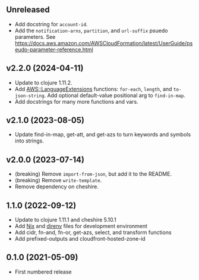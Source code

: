 ## Unreleased

- Add docstring for `account-id`.
- Add the `notification-arns`, `partition`, and `url-suffix` psuedo parameters. See https://docs.aws.amazon.com/AWSCloudFormation/latest/UserGuide/pseudo-parameter-reference.html

## v2.2.0 (2024-04-11)

- Update to clojure 1.11.2.
- Add [AWS::LanguageExtensions](https://docs.aws.amazon.com/AWSCloudFormation/latest/UserGuide/transform-aws-languageextensions.html) functions: `for-each`, `length`, and `to-json-string`. Add optional default-value positional arg to `find-in-map`.
- Add docstrings for many more functions and vars.

## v2.1.0 (2023-08-05)

- Update find-in-map, get-att, and get-azs to turn
  keywords and symbols into strings.

## v2.0.0 (2023-07-14)

- (breaking) Remove `import-from-json`, but add it to the README.
- (breaking) Remove `write-template`.
- Remove dependency on cheshire.

## 1.1.0 (2022-09-12)

* Update to clojure 1.11.1 and cheshire 5.10.1
* Add [Nix](https://nixos.org/) and [direnv](https://direnv.net/) files for development environment
* Add cidr, fn-and, fn-or, get-azs, select, and transform functions
* Add prefixed-outputs and cloudfront-hosted-zone-id

## 0.1.0 (2021-05-09)

* First numbered release

